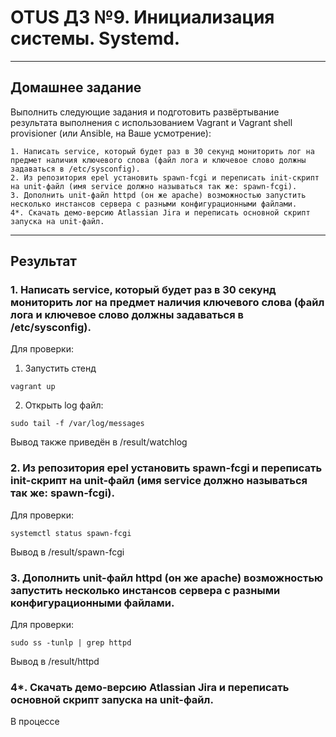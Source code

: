 # OTUS ДЗ №9.  Инициализация системы. Systemd. #
-----------------------------------------------------------------------
## Домашнее задание ##

Выполнить следующие задания и подготовить развёртывание результата выполнения с использованием Vagrant и Vagrant shell provisioner (или Ansible, на Ваше усмотрение):

    1. Написать service, который будет раз в 30 секунд мониторить лог на предмет наличия ключевого слова (файл лога и ключевое слово должны задаваться в /etc/sysconfig).
    2. Из репозитория epel установить spawn-fcgi и переписать init-скрипт на unit-файл (имя service должно называться так же: spawn-fcgi).
    3. Дополнить unit-файл httpd (он же apache) возможностью запустить несколько инстансов сервера с разными конфигурационными файлами.
    4*. Скачать демо-версию Atlassian Jira и переписать основной скрипт запуска на unit-файл.
-----------------------------------------------------------------------


## Результат ##

### 1. Написать service, который будет раз в 30 секунд мониторить лог на предмет наличия ключевого слова (файл лога и ключевое слово должны задаваться в /etc/sysconfig). ###

Для проверки:

1. Запустить стенд

```vagrant up```

2. Открыть log файл:

```sudo tail -f /var/log/messages```

Вывод также приведён в /result/watchlog

### 2. Из репозитория epel установить spawn-fcgi и переписать init-скрипт на unit-файл (имя service должно называться так же: spawn-fcgi). ###

Для проверки:

```systemctl status spawn-fcgi```

Вывод в /result/spawn-fcgi

### 3. Дополнить unit-файл httpd (он же apache) возможностью запустить несколько инстансов сервера с разными конфигурационными файлами. ###

Для проверки:

```sudo ss -tunlp | grep httpd```

Вывод в /result/httpd

### 4*. Скачать демо-версию Atlassian Jira и переписать основной скрипт запуска на unit-файл. ###

В процессе
